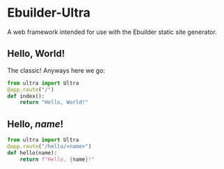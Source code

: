 # Ebuilder-Ultra
A web framework intended for use with the Ebuilder static site generator.
## Hello, World!
The classic! Anyways here we go:
```python
from ultra import Ultra
@app.route("/")
def index():
    return "Hello, World!"
```
## Hello, _name_!
```python
from ultra import Ultra
@app.route("/hello/<name>")
def hello(name):
    return f"Hello, {name}!"
```